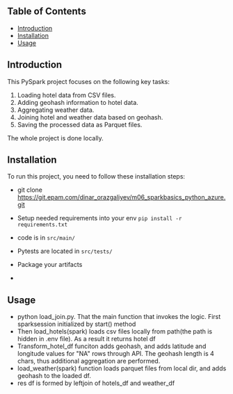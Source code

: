 ## Table of Contents

- [Introduction](#introduction)
- [Installation](#installation)
- [Usage](#usage)

## Introduction
This PySpark project focuses on the following key tasks:

1. Loading hotel data from CSV files.
2. Adding geohash information to hotel data.
3. Aggregating weather data.
4. Joining hotel and weather data based on geohash.
5. Saving the processed data as Parquet files.

The whole project is done locally.

## Installation

To run this project, you need to follow these installation steps:

* git clone https://git.epam.com/dinar_orazgaliyev/m06_sparkbasics_python_azure.git

* Setup needed requirements into your env `pip install -r requirements.txt`
* code is in `src/main/`
* Pytests are located in `src/tests/`
* Package your artifacts
*


## Usage
* python load_join.py. That the main function that invokes the logic. First sparksession initialized by start() method
* Then load_hotels(spark) loads csv files locally from path(the path is hidden in .env file). As a result it returns hotel df
* Transform_hotel_df funciton adds geohash, and adds latitude and longitude values for "NA" rows through API.
The geohash length is 4 chars, thus additional aggregation are performed.
* load_weather(spark) function loads parquet files from local dir, and adds geohash to the loaded df.
* res df is formed by leftjoin of hotels_df and weather_df 